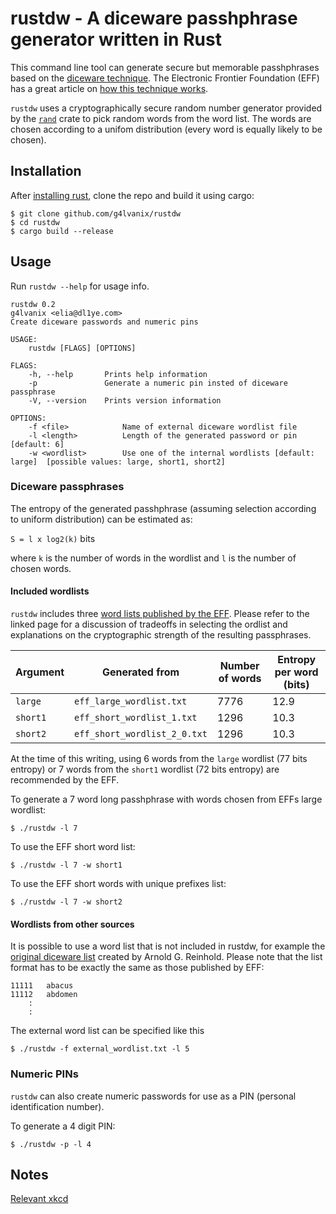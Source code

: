 # rustdw - A diceware passhphrase generator written in Rust

This command line tool can generate secure but memorable 
passhphrases based on the [diceware technique](http://world.std.com/~reinhold/diceware.html).
The Electronic Frontier Foundation (EFF) has a great article on [how this technique works](https://www.eff.org/dice).

`rustdw` uses a cryptographically secure random number generator provided by the 
[`rand`](https://docs.rs/rand) crate to pick random words from the word list. 
The words are chosen according to a unifom distribution (every word is equally likely to be chosen).

## Installation

After [installing rust](https://www.rust-lang.org/tools/install), clone the repo and build it using cargo:

```
$ git clone github.com/g4lvanix/rustdw
$ cd rustdw
$ cargo build --release
```

## Usage 

Run `rustdw --help` for usage info.

```
rustdw 0.2
g4lvanix <elia@dl1ye.com>
Create diceware passwords and numeric pins

USAGE:
    rustdw [FLAGS] [OPTIONS]

FLAGS:
    -h, --help       Prints help information
    -p               Generate a numeric pin insted of diceware passphrase
    -V, --version    Prints version information

OPTIONS:
    -f <file>            Name of external diceware wordlist file
    -l <length>          Length of the generated password or pin [default: 6]
    -w <wordlist>        Use one of the internal wordlists [default: large]  [possible values: large, short1, short2]

```

### Diceware passphrases 

The entropy of the generated passhphrase (assuming selection according to uniform distribution) can be estimated as: 

`S = l x log2(k)` bits

where `k` is the number of words in the wordlist and `l` is the number of chosen words.

#### Included wordlists 

`rustdw` includes three [word lists published by the EFF](https://www.eff.org/deeplinks/2016/07/new-wordlists-random-passphrases). 
Please refer to the linked page for a discussion of tradeoffs in selecting the 
ordlist and explanations on the cryptographic strength of the resulting passphrases.

| Argument | Generated from               | Number of words | Entropy per word (bits) |
| -------- | ---------------------------- | --------------- | ----------------------- |
| `large`  | `eff_large_wordlist.txt`     | 7776            | 12.9                    |
| `short1` | `eff_short_wordlist_1.txt`   | 1296            | 10.3                    |
| `short2` | `eff_short_wordlist_2_0.txt` | 1296            | 10.3                    |

At the time of this writing, using 6 words from the `large` wordlist (77 bits entropy) 
or 7 words from the `short1` wordlist (72 bits entropy) are recommended by the EFF. 

To generate a 7 word long passhphrase with words chosen from EFFs large wordlist:

```
$ ./rustdw -l 7
```

To use the EFF short word list:

```
$ ./rustdw -l 7 -w short1
```

To use the EFF short words with unique prefixes list:

```
$ ./rustdw -l 7 -w short2
```

#### Wordlists from other sources

It is possible to use a word list that is not included in rustdw, for example the
[original diceware list](http://world.std.com/~reinhold/diceware.html) created by Arnold G. Reinhold.
Please note that the list format has to be exactly the same as those published by EFF:

```
11111	abacus
11112	abdomen
    :
    :
```

The external word list can be specified like this

```
$ ./rustdw -f external_wordlist.txt -l 5
```

### Numeric PINs

`rustdw` can also create numeric passwords for use as a PIN (personal identification number). 

To generate a 4 digit PIN:

```
$ ./rustdw -p -l 4
```

## Notes 

[Relevant xkcd](https://www.xkcd.com/936/)
